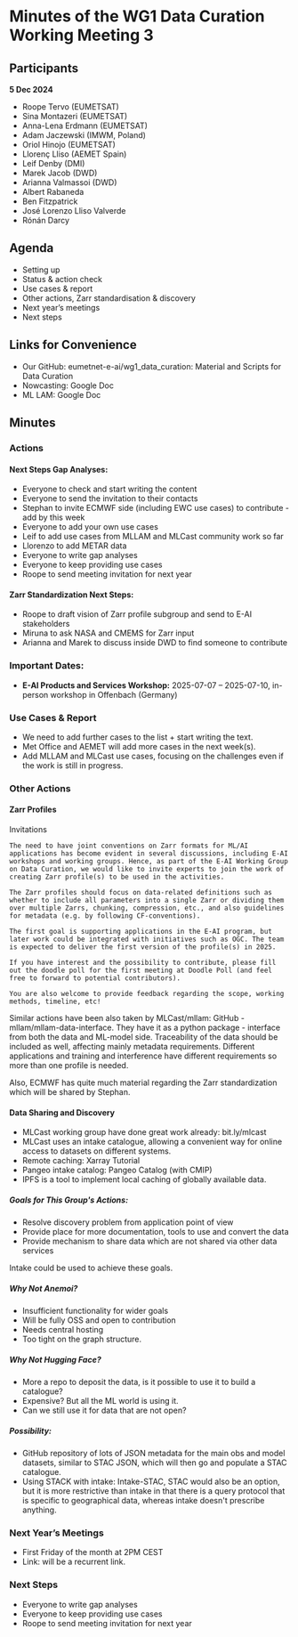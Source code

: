 
# Minutes of the WG1 Data Curation Working Meeting 3

## Participants
**5 Dec 2024**

- Roope Tervo (EUMETSAT)
- Sina Montazeri (EUMETSAT)
- Anna-Lena Erdmann (EUMETSAT)
- Adam Jaczewski (IMWM, Poland)
- Oriol Hinojo (EUMETSAT)
- Llorenç Lliso (AEMET Spain)
- Leif Denby (DMI)
- Marek Jacob (DWD)
- Arianna Valmassoi (DWD)
- Albert Rabaneda
- Ben Fitzpatrick
- José Lorenzo Lliso Valverde
- Rónán Darcy

## Agenda
- Setting up
- Status & action check
- Use cases & report
- Other actions, Zarr standardisation & discovery
- Next year’s meetings
- Next steps

## Links for Convenience
- Our GitHub: eumetnet-e-ai/wg1_data_curation: Material and Scripts for Data Curation
- Nowcasting: Google Doc
- ML LAM: Google Doc

## Minutes

### Actions
#### Next Steps Gap Analyses:
- Everyone to check and start writing the content
- Everyone to send the invitation to their contacts
- Stephan to invite ECMWF side (including EWC use cases) to contribute - add by this week
- Everyone to add your own use cases
- Leif to add use cases from MLLAM and MLCast community work so far
- Llorenzo to add METAR data
- Everyone to write gap analyses
- Everyone to keep providing use cases
- Roope to send meeting invitation for next year

#### Zarr Standardization Next Steps:
- Roope to draft vision of Zarr profile subgroup and send to E-AI stakeholders
- Miruna to ask NASA and CMEMS for Zarr input
- Arianna and Marek to discuss inside DWD to find someone to contribute

### Important Dates:
- **E-AI Products and Services Workshop:** 2025-07-07 – 2025-07-10, in-person workshop in Offenbach (Germany)

### Use Cases & Report
- We need to add further cases to the list + start writing the text.
- Met Office and AEMET will add more cases in the next week(s).
- Add MLLAM and MLCast use cases, focusing on the challenges even if the work is still in progress.

### Other Actions

#### Zarr Profiles 

Invitations
```
The need to have joint conventions on Zarr formats for ML/AI applications has become evident in several discussions, including E-AI workshops and working groups. Hence, as part of the E-AI Working Group on Data Curation, we would like to invite experts to join the work of creating Zarr profile(s) to be used in the activities.

The Zarr profiles should focus on data-related definitions such as whether to include all parameters into a single Zarr or dividing them over multiple Zarrs, chunking, compression, etc., and also guidelines for metadata (e.g. by following CF-conventions).

The first goal is supporting applications in the E-AI program, but later work could be integrated with initiatives such as OGC. The team is expected to deliver the first version of the profile(s) in 2025.

If you have interest and the possibility to contribute, please fill out the doodle poll for the first meeting at Doodle Poll (and feel free to forward to potential contributors).

You are also welcome to provide feedback regarding the scope, working methods, timeline, etc!
```

Similar actions have been also taken by MLCast/mllam: GitHub - mllam/mllam-data-interface. They have it as a python package - interface from both the data and ML-model side. Traceability of the data should be included as well, affecting mainly metadata requirements. Different applications and training and interference have different requirements so more than one profile is needed.

Also, ECMWF has quite much material regarding the Zarr standardization which will be shared by Stephan.

#### Data Sharing and Discovery
- MLCast working group have done great work already: bit.ly/mlcast
- MLCast uses an intake catalogue, allowing a convenient way for online access to datasets on different systems.
- Remote caching: Xarray Tutorial
- Pangeo intake catalog: Pangeo Catalog (with CMIP)
- IPFS is a tool to implement local caching of globally available data.

##### Goals for This Group's Actions:
- Resolve discovery problem from application point of view
- Provide place for more documentation, tools to use and convert the data
- Provide mechanism to share data which are not shared via other data services

Intake could be used to achieve these goals.

##### Why Not Anemoi?
- Insufficient functionality for wider goals
- Will be fully OSS and open to contribution
- Needs central hosting
- Too tight on the graph structure.

##### Why Not Hugging Face?
- More a repo to deposit the data, is it possible to use it to build a catalogue?
- Expensive? But all the ML world is using it.
- Can we still use it for data that are not open?

##### Possibility:
- GitHub repository of lots of JSON metadata for the main obs and model datasets, similar to STAC JSON, which will then go and populate a STAC catalogue.
- Using STACK with intake: Intake-STAC, STAC would also be an option, but it is more restrictive than intake in that there is a query protocol that is specific to geographical data, whereas intake doesn't prescribe anything.

### Next Year’s Meetings
- First Friday of the month at 2PM CEST
- Link: will be a recurrent link.

### Next Steps
- Everyone to write gap analyses
- Everyone to keep providing use cases
- Roope to send meeting invitation for next year
